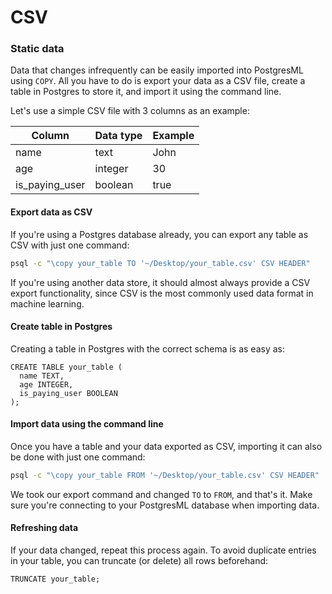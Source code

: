 # CSV

### Static data

Data that changes infrequently can be easily imported into PostgresML using `COPY`. All you have to do is export your data as a CSV file, create a table in Postgres to store it, and import it using the command line.

Let's use a simple CSV file with 3 columns as an example:

| Column           | Data type | Example |
| ---------------- | --------- | ------- |
| name             | text      | John    |
| age              | integer   | 30      |
| is\_paying\_user | boolean   | true    |

#### Export data as CSV

If you're using a Postgres database already, you can export any table as CSV with just one command:

```bash
psql -c "\copy your_table TO '~/Desktop/your_table.csv' CSV HEADER"
```

If you're using another  data store, it should almost always provide a CSV export functionality, since CSV is the most commonly used data format in machine learning.

#### Create table in Postgres

Creating a table in Postgres with the correct schema is as easy as:

```
CREATE TABLE your_table (
  name TEXT,
  age INTEGER,
  is_paying_user BOOLEAN
);
```

#### Import data using the command line

Once you have a table and your data exported as CSV, importing it can also be done with just one command:

```bash
psql -c "\copy your_table FROM '~/Desktop/your_table.csv' CSV HEADER"
```

We took our export command and changed `TO` to `FROM`, and that's it. Make sure you're connecting to your PostgresML database when importing data.

#### Refreshing data

If your data changed, repeat this process again. To avoid duplicate entries in your table, you can truncate (or delete) all rows beforehand:

```
TRUNCATE your_table;
```
